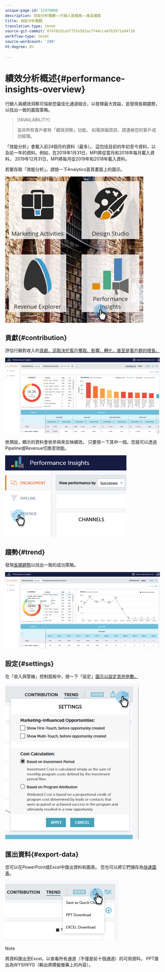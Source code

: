 ```yaml
---
unique-page-id: 12979006
description: 效能分析概觀——行銷人員檔案——產品檔案
title: 效能分析概觀
translation-type: tm+mt
source-git-commit: 074701d1a5f75fe592ac7f44cce6fb3571e94710
workflow-type: tm+mt
source-wordcount: '249'
ht-degree: 0%

---
```



# 績效分析概述{#performance-insights-overview}

行銷人員績效洞察可協助您最佳化通道組合，以發揮最大效益，並發現長期趨勢，以找出一致的贏取策略。

>[!AVAILABILITY]
>
>
>並非所有客戶都有「績效洞察」功能。 如需詳細資訊，請連絡您的客戶成功經理。

「效能分析」會載入前24個月的資料（最多）。 這包括目前的年初至今資料，以及前一年的資料。例如，在2019年1月31日，MPI將從當月和2018年每月載入資料。 2019年12月31日，MPI將每月從2019年和2018年載入資料。

若要存取「效能分析」，請按一下Analytics首頁畫面上的圖示。

![](assets/one.png)

## 貢獻{#contribution}

評估行銷對收入的[貢獻，這取決於客戶獲取、影響、轉化，甚至是客戶群的增長。](http://docs.marketo.com/x/QAvG)

![](assets/two.png)

依預設，顯示的資料會依參與來反映績效。 只要按一下其中一個，您就可以透過Pipeline或Revenue切換至效能。

![](assets/3.png)

## 趨勢{#trend}

發現[長期趨勢](http://docs.marketo.com/x/QgvG)以找出一致的成功策略。

![](assets/4.png)

## 設定{#settings}

在「收入與管線」控制面板中，按一下「設定」[圖示以設定其他參數。](http://docs.marketo.com/x/pIDS)

![](assets/5.png)

## 匯出資料{#export-data}

您可以在PowerPoint或Excel中匯出資料和圖表。 您也可以將它們儲存為[快速圖表](https://docs.marketo.com/x/iRLG)。

![](assets/6.png)

>[!NOTE]
>
>將資料匯出至Excel，以查看所有通道（不僅是前十個通道）的可用資料。 PPT匯出為WYSIWYG（輸出將模擬螢幕上的內容）。

